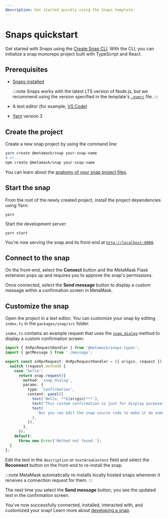 ```yaml
---
description: Get started quickly using the Snaps template.
---
```


# Snaps quickstart

Get started with Snaps using the
[Create Snap CLI](https://github.com/MetaMask/snaps-monorepo/packages/create-snap). With the CLI, you can initialize a snap monorepo project built with TypeScript and React.

## Prerequisites

- [Snaps installed](install-snaps.md)

  :::note
  Snaps works with the latest LTS version of Node.js, but we recommend using the version specified in
  the template's [`.nvmrc`](https://github.com/MetaMask/template-snap-monorepo/blob/main/.nvmrc) file.
  :::

- A text editor (for example, [VS Code](https://code.visualstudio.com/))

- [Yarn](https://yarnpkg.com/) version 3

## Create the project

Create a new snap project by using the command line:

```bash
yarn create @metamask/snap your-snap-name
# or...
npm create @metamask/snap your-snap-name
```

You can learn about the [anatomy of your snap project files](../concepts/anatomy.md).

## Start the snap

From the root of the newly created project, install the project dependencies using Yarn:

```shell
yarn
```

Start the development server:

```shell
yarn start
```

You're now serving the snap and its front-end at [`http://localhost:8000`](http://localhost:8000/).

## Connect to the snap

On the front-end, select the **Connect** button and the MetaMask Flask extension pops up and
requires you to approve the snap's permissions.

Once connected, select the **Send message** button to display a custom message within a confirmation
screen in MetaMask.

## Customize the snap

Open the project in a text editor.
You can customize your snap by editing `index.ts` in the `packages/snap/src` folder.

`index.ts` contains an example request that uses the
[`snap_dialog`](../reference/rpc-api.md#snapdialog) method to display a custom confirmation screen:

```ts
import { OnRpcRequestHandler } from '@metamask/snaps-types';
import { getMessage } from './message';

export const onRpcRequest: OnRpcRequestHandler = ({ origin, request }) => {
  switch (request.method) {
    case 'hello':
      return snap.request({
        method: 'snap_dialog',
        params: {
          type: 'Confirmation',
          content: panel([
            text(`Hello, **${origin}**!`),
            text('This custom confirmation is just for display purposes.'),
            text(
              'But you can edit the snap source code to make it do something, if you want to!',
            ),
          ]),
        },
      });
    default:
      throw new Error('Method not found.');
  }
};
```

Edit the text in the `description` or `textAreaContent` field and select the **Reconnect** button
on the front-end to re-install the snap.

:::note
MetaMask automatically re-installs locally hosted snaps whenever it receives a connection request
for them.
:::

The next time you select the **Send message** button, you see the updated text in the confirmation screen.

You've now successfully connected, installed, interacted with, and customized your snap!
Learn more about [developing a snap](../how-to/develop-a-snap.md).
